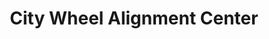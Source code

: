 ---
title: "City Wheel Alignment Center"
url: /karachi/city-wheel-alignment-center/
shop: car repair
---
